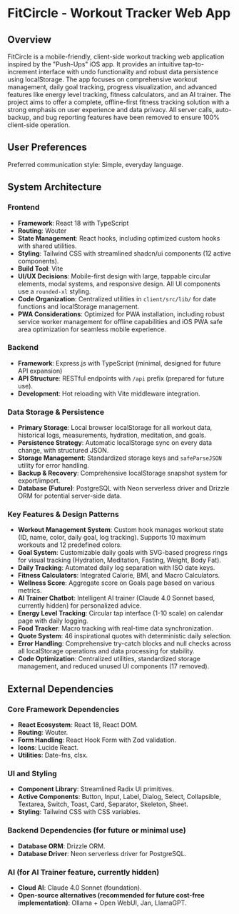# FitCircle - Workout Tracker Web App

## Overview
FitCircle is a mobile-friendly, client-side workout tracking web application inspired by the "Push-Ups" iOS app. It provides an intuitive tap-to-increment interface with undo functionality and robust data persistence using localStorage. The app focuses on comprehensive workout management, daily goal tracking, progress visualization, and advanced features like energy level tracking, fitness calculators, and an AI trainer. The project aims to offer a complete, offline-first fitness tracking solution with a strong emphasis on user experience and data privacy. All server calls, auto-backup, and bug reporting features have been removed to ensure 100% client-side operation.

## User Preferences
Preferred communication style: Simple, everyday language.

## System Architecture

### Frontend
- **Framework**: React 18 with TypeScript
- **Routing**: Wouter
- **State Management**: React hooks, including optimized custom hooks with shared utilities.
- **Styling**: Tailwind CSS with streamlined shadcn/ui components (12 active components).
- **Build Tool**: Vite
- **UI/UX Decisions**: Mobile-first design with large, tappable circular elements, modal systems, and responsive design. All UI components use a `rounded-xl` styling.
- **Code Organization**: Centralized utilities in `client/src/lib/` for date functions and localStorage management.
- **PWA Considerations**: Optimized for PWA installation, including robust service worker management for offline capabilities and iOS PWA safe area optimization for seamless mobile experience.

### Backend
- **Framework**: Express.js with TypeScript (minimal, designed for future API expansion)
- **API Structure**: RESTful endpoints with `/api` prefix (prepared for future use).
- **Development**: Hot reloading with Vite middleware integration.

### Data Storage & Persistence
- **Primary Storage**: Local browser localStorage for all workout data, historical logs, measurements, hydration, meditation, and goals.
- **Persistence Strategy**: Automatic localStorage sync on every data change, with structured JSON.
- **Storage Management**: Standardized storage keys and `safeParseJSON` utility for error handling.
- **Backup & Recovery**: Comprehensive localStorage snapshot system for export/import.
- **Database (Future)**: PostgreSQL with Neon serverless driver and Drizzle ORM for potential server-side data.

### Key Features & Design Patterns
- **Workout Management System**: Custom hook manages workout state (ID, name, color, daily goal, log tracking). Supports 10 maximum workouts and 12 predefined colors.
- **Goal System**: Customizable daily goals with SVG-based progress rings for visual tracking (Hydration, Meditation, Fasting, Weight, Body Fat).
- **Daily Tracking**: Automated daily log separation with ISO date keys.
- **Fitness Calculators**: Integrated Calorie, BMI, and Macro Calculators.
- **Wellness Score**: Aggregate score on Goals page based on various metrics.
- **AI Trainer Chatbot**: Intelligent AI trainer (Claude 4.0 Sonnet based, currently hidden) for personalized advice.
- **Energy Level Tracking**: Circular tap interface (1-10 scale) on calendar page with daily logging.
- **Food Tracker**: Macro tracking with real-time data synchronization.
- **Quote System**: 46 inspirational quotes with deterministic daily selection.
- **Error Handling**: Comprehensive try-catch blocks and null checks across all localStorage operations and data processing for stability.
- **Code Optimization**: Centralized utilities, standardized storage management, and reduced unused UI components (17 removed).

## External Dependencies

### Core Framework Dependencies
- **React Ecosystem**: React 18, React DOM.
- **Routing**: Wouter.
- **Form Handling**: React Hook Form with Zod validation.
- **Icons**: Lucide React.
- **Utilities**: Date-fns, clsx.

### UI and Styling
- **Component Library**: Streamlined Radix UI primitives.
- **Active Components**: Button, Input, Label, Dialog, Select, Collapsible, Textarea, Switch, Toast, Card, Separator, Skeleton, Sheet.
- **Styling**: Tailwind CSS with CSS variables.

### Backend Dependencies (for future or minimal use)
- **Database ORM**: Drizzle ORM.
- **Database Driver**: Neon serverless driver for PostgreSQL.

### AI (for AI Trainer feature, currently hidden)
- **Cloud AI**: Claude 4.0 Sonnet (foundation).
- **Open-source alternatives (recommended for future cost-free implementation)**: Ollama + Open WebUI, Jan, LlamaGPT.